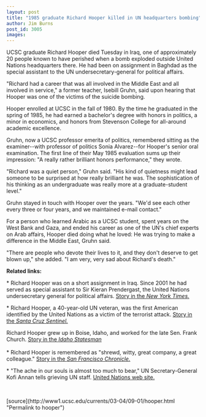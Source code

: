 ```yaml
---
layout: post
title: "1985 graduate Richard Hooper killed in UN headquarters bombing"
author: Jim Burns
post_id: 3005
images:
---
```


<p>
  UCSC graduate Richard Hooper died Tuesday in Iraq, one of approximately 20 people known to have perished when a bomb exploded outside United Nations headquarters there. He had been on assignment in Baghdad as the special assistant to the UN undersecretary-general for political affairs.
</p>
<p>
  "Richard had a career that was all involved in the Middle East and all involved in service," a former teacher, Isebill Gruhn, said upon hearing that Hooper was one of the victims of the suicide bombing.<br>
</p>
<p>
  Hooper enrolled at UCSC in the fall of 1980. By the time he graduated in the spring of 1985, he had earned a bachelor's degree with honors in politics, a minor in economics, and honors from Stevenson College for all-around academic excellence.<br>
</p>
<p>
  Gruhn, now a UCSC professor emerita of politics, remembered sitting as the examiner--with professor of politics Sonia Alvarez--for Hooper's senior oral examination. The first line of their May 1985 evaluation sums up their impression: "A really rather brilliant honors performance," they wrote.<br>
</p>
<p>
  "Richard was a quiet person," Gruhn said. "His kind of quietness might lead someone to be surprised at how really brilliant he was. The sophistication of his thinking as an undergraduate was really more at a graduate-student level."<br>
</p>
<p>
  Gruhn stayed in touch with Hooper over the years. "We'd see each other every three or four years, and we maintained e-mail contact."<br>
</p>
<p>
  For a person who learned Arabic as a UCSC student, spent years on the West Bank and Gaza, and ended his career as one of the UN's chief experts on Arab affairs, Hooper died doing what he loved: He was trying to make a difference in the Middle East, Gruhn said.
</p>
<p>
  "There are people who devote their lives to it, and they don't deserve to get blown up," she added. "I am very, very sad about Richard's death."
</p>
<p>
  <b>Related links:</b>
</p>
<p>
  * Richard Hooper was on a short assignment in Iraq. Since 2001 he had served as special assistant to Sir Kieran Prendergast, the United Nations undersecretary general for political affairs. <a href="http://www.nytimes.com/2003/08/26/obituaries/26HOOP.html">Story in the <i>New York Times.</i></a>
</p>
<p>
  * Richard Hooper, a 40-year-old UN veteran, was the first American identified by the United Nations as a victim of the terrorist attack. <a href="http://www.santacruzsentinel.com/archive/2003/August/21/local/stories/03local.htm">Story in the <i>Santa Cruz Sentinel.</i></a>
</p>
<p>
  Richard Hooper grew up in Boise, Idaho, and worked for the late Sen. Frank Church. <a href="http://www.idahostatesman.com/story.asp?ID=47306">Story in the <i>Idaho Statesman</i></a><br>
  <br>
  * Richard Hooper is remembered as "shrewd, witty, great company, a great colleague." <a href="http://www.sfgate.com/cgi-bin/article.cgi?file=/news/archive/2003/08/20/state0339EDT0011.DTL">Story in the <i>San Francisco Chronicle.</i></a>
</p>
<p>
  * "The ache in our souls is almost too much to bear," UN Secretary-General Kofi Annan tells grieving UN staff. <a href="http://www.un.org/apps/news/story.asp?NewsID=8039&amp;Cr=iraq&amp;Cr1=">United Nations web site.</a>
</p>
<p>
  <br>

</p>
<p>

</p>
[source](http://www1.ucsc.edu/currents/03-04/09-01/hooper.html "Permalink to hooper")
